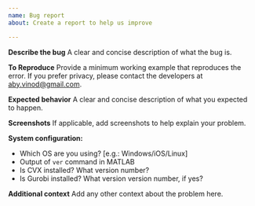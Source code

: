 ```yaml
---
name: Bug report
about: Create a report to help us improve

---
```


**Describe the bug**
A clear and concise description of what the bug is.

**To Reproduce**
Provide a minimum working example that reproduces the error. If you prefer privacy, please contact the developers at [aby.vinod@gmail.com](mailto:aby.vinod@gmail.com).

**Expected behavior**
A clear and concise description of what you expected to happen.

**Screenshots**
If applicable, add screenshots to help explain your problem.

**System configuration:**
 - Which OS are you using? [e.g.: Windows/iOS/Linux]
 - Output of `ver` command in MATLAB
 - Is CVX installed? What version number?
 - Is Gurobi installed? What version version number, if yes?

**Additional context**
Add any other context about the problem here.
